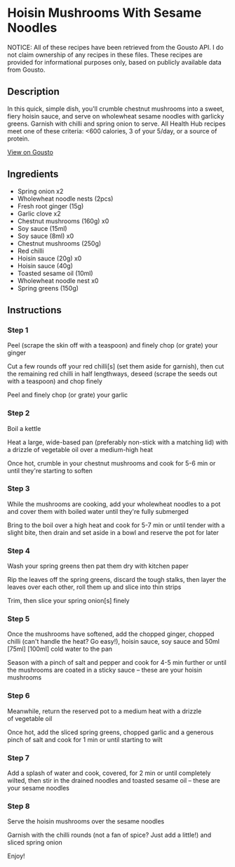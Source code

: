 # Hoisin Mushrooms With Sesame Noodles 

NOTICE: All of these recipes have been retrieved from the Gousto API. I do not claim ownership of any recipes in these files. These recipes are provided for informational purposes only, based on publicly available data from Gousto.

## Description

In this quick, simple dish, you'll crumble chestnut mushrooms into a sweet, fiery hoisin sauce, and serve on wholewheat sesame noodles with garlicky greens. Garnish with chilli and spring onion to serve. All Health Hub recipes meet one of these criteria: <600 calories, 3 of your 5/day, or a source of protein.

[View on Gousto](https://www.gousto.co.uk/recipes/cookbook/hoisin-mushroom-sesame-noodles)

## Ingredients

- Spring onion x2
- Wholewheat noodle nests (2pcs)
- Fresh root ginger (15g)
- Garlic clove x2
- Chestnut mushrooms (160g) x0
- Soy sauce (15ml)
- Soy sauce (8ml) x0
- Chestnut mushrooms (250g)
- Red chilli
- Hoisin sauce (20g) x0
- Hoisin sauce (40g)
- Toasted sesame oil (10ml)
- Wholewheat noodle nest x0
- Spring greens (150g)

## Instructions


### Step 1

Peel (scrape the skin off with a teaspoon) and finely chop (or grate) your ginger

Cut a few rounds off your red chilli[s] (set them aside for garnish), then cut the remaining red chilli in half lengthways, deseed (scrape the seeds out with a teaspoon) and chop finely

Peel and finely chop (or grate) your garlic


### Step 2

Boil a kettle

Heat a large, wide-based pan (preferably non-stick with a matching lid) with a drizzle of vegetable oil over a medium-high heat

Once hot, crumble in your chestnut mushrooms and cook for 5-6 min or until they're starting to soften


### Step 3

While the mushrooms are cooking, add your wholewheat noodles to a pot and cover them with boiled water until they're fully submerged

Bring to the boil over a high heat and cook for 5-7 min or until tender with a slight bite, then drain and set aside in a bowl and reserve the pot for later


### Step 4

Wash your spring greens then pat them dry with kitchen paper

Rip the leaves off the spring greens, discard the tough stalks, then layer the leaves over each other, roll them up and slice into thin strips

Trim, then slice your spring onion[s] finely


### Step 5

Once the mushrooms have softened, add the chopped ginger, chopped chilli (can't handle the heat? Go easy!), hoisin sauce, soy sauce and 50ml <span class="text-purple">[75ml]</span> <span class="text-danger">[100ml] </span>cold water to the pan

Season with a pinch of salt and pepper and cook for 4-5 min further or until the mushrooms are coated in a sticky sauce – these are your hoisin mushrooms


### Step 6

Meanwhile, return the reserved pot to a medium heat with a drizzle of vegetable oil

Once hot, add the sliced spring greens, chopped garlic and a generous pinch of salt and cook for 1 min or until starting to wilt


### Step 7

Add a splash of water and cook, covered, for 2 min or until completely wilted, then stir in the drained noodles and toasted sesame oil – these are your sesame noodles

### Step 8

Serve the hoisin mushrooms over the sesame noodles

Garnish with the chilli rounds (not a fan of spice? Just add a little!) and sliced spring onion

Enjoy!

